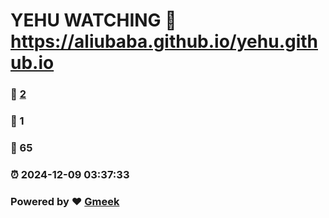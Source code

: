 # YEHU  WATCHING  :link: https://aliubaba.github.io/yehu.github.io 
### :page_facing_up: [2](https://aliubaba.github.io/yehu.github.io/tag.html) 
### :speech_balloon: 1 
### :hibiscus: 65 
### :alarm_clock: 2024-12-09 03:37:33 
### Powered by :heart: [Gmeek](https://github.com/Meekdai/Gmeek)
